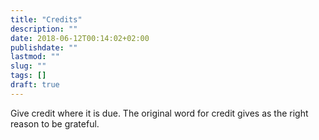 ```yaml
---
title: "Credits"
description: ""
date: 2018-06-12T00:14:02+02:00
publishdate: ""
lastmod: ""
slug: ""
tags: []
draft: true
---
```


Give credit where it is due. The original word for credit gives as the right reason to be grateful.
